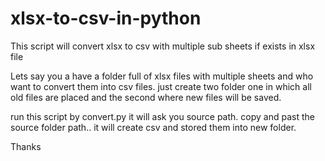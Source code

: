 # xlsx-to-csv-in-python
This script will convert xlsx to csv with multiple sub sheets if exists in xlsx file

Lets say you a have a folder full of xlsx files with multiple sheets and who want to convert them into csv files.
just create two folder one in which all old files are placed and the second where new files will be saved.

run this script by convert.py it will ask you source path. copy and past the source folder path.. it will create csv and stored them into new folder.

Thanks
